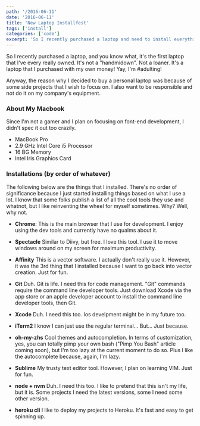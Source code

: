 ```yaml
---
path: '/2016-06-11'
date: '2016-06-11'
title: 'New Laptop Installfest'
tags: ['install']
categories: ['code']
excerpt: 'So I recently purchased a laptop and need to install everything...'
---
```


So I recently purchased a laptop, and you know what, it's the first laptop that I've every really owned. It's not a "handmidown". Not a loaner. It's a laptop that I purchased with my own money! Yay, I'm #adulting!

Anyway, the reason why I decided to buy a personal laptop was because of some side projects that I wish to focus on. I also want to be responsible and not do it on my company's equipment.

### About My Macbook
Since I'm not a gamer and I plan on focusing on font-end development, I didn't spec it out too crazily.

- MacBook Pro
- 2.9 GHz Intel Core i5 Processor
- 16 BG Memory
- Intel Iris Graphics Card

### Installations (by order of whatever)
The following below are the things that I installed. There's no order of significance because I just started installing things based on what I use a lot. I know that some folks publish a list of all the cool tools they use and whatnot, but I like reinventing the wheel for myself sometimes. Why? Well, why not.

- **Chrome**:
  This is the main browser that I use for development. I enjoy using the dev tools and currently have no qualms about it.

- **Spectacle**
  Similar to Diivy, but free. I love this tool. I use it to move windows around on my screen for maximum productivity.

- **Affinity**
  This is a vector software. I actually don't really use it. However, it was the 3rd thing that I installed because I want to go back into vector creation. Just for fun.

- **Git**
  Duh. Git is life. I need this for code management. "Git" commands require the command line developer tools. Just download Xcode via the app store or an apple developer account to install the command line developer tools, then Git.

- **Xcode**
  Duh. I need this too. Ios develpment might be in my future too.

- **iTerm2**
  I know I can just use the regular terminal... But... Just because.

- **oh-my-zhs**
  Cool themes and autocompletion. In terms of customization, yes, you can totally pimp your own bash ("Pimp You Bash" article coming soon), but I'm too lazy at the current moment to do so. Plus I like the autocomplete because, again, I'm lazy.

- **Sublime**
  My trusty text editor tool. However, I plan on learning VIM. Just for fun.

- **node + nvm**
  Duh. I need this too. I like to pretend that this isn't my life, but it is. Some projects I need the latest versions, some I need some other version.

- **heroku cli**
  I like to deploy my projects to Heroku. It's fast and easy to get spinning up.
